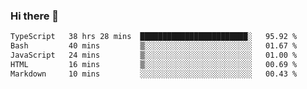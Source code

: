 ### Hi there 👋

<!--
**zhengis-alinur/zhengis-alinur** is a ✨ _special_ ✨ repository because its `README.md` (this file) appears on your GitHub profile.

Here are some ideas to get you started:

- 🔭 I’m currently working on ...
- 🌱 I’m currently learning ...
- 👯 I’m looking to collaborate on ...
- 🤔 I’m looking for help with ...
- 💬 Ask me about ...
- 📫 How to reach me: ...
- 😄 Pronouns: ...
- ⚡ Fun fact: ...
-->

<!--START_SECTION:waka-->

```txt
TypeScript   38 hrs 28 mins  ████████████████████████░   95.92 %
Bash         40 mins         ▒░░░░░░░░░░░░░░░░░░░░░░░░   01.67 %
JavaScript   24 mins         ▒░░░░░░░░░░░░░░░░░░░░░░░░   01.00 %
HTML         16 mins         ▒░░░░░░░░░░░░░░░░░░░░░░░░   00.69 %
Markdown     10 mins         ░░░░░░░░░░░░░░░░░░░░░░░░░   00.43 %
```

<!--END_SECTION:waka-->
